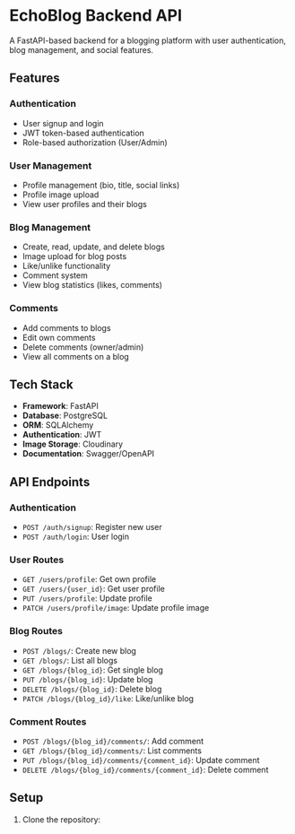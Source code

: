 # EchoBlog Backend API

A FastAPI-based backend for a blogging platform with user authentication, blog management, and social features.

## Features

### Authentication
- User signup and login
- JWT token-based authentication
- Role-based authorization (User/Admin)

### User Management
- Profile management (bio, title, social links)
- Profile image upload
- View user profiles and their blogs

### Blog Management
- Create, read, update, and delete blogs
- Image upload for blog posts
- Like/unlike functionality
- Comment system
- View blog statistics (likes, comments)

### Comments
- Add comments to blogs
- Edit own comments
- Delete comments (owner/admin)
- View all comments on a blog

## Tech Stack

- **Framework**: FastAPI
- **Database**: PostgreSQL
- **ORM**: SQLAlchemy
- **Authentication**: JWT
- **Image Storage**: Cloudinary
- **Documentation**: Swagger/OpenAPI

## API Endpoints

### Authentication
- `POST /auth/signup`: Register new user
- `POST /auth/login`: User login

### User Routes
- `GET /users/profile`: Get own profile
- `GET /users/{user_id}`: Get user profile
- `PUT /users/profile`: Update profile
- `PATCH /users/profile/image`: Update profile image

### Blog Routes
- `POST /blogs/`: Create new blog
- `GET /blogs/`: List all blogs
- `GET /blogs/{blog_id}`: Get single blog
- `PUT /blogs/{blog_id}`: Update blog
- `DELETE /blogs/{blog_id}`: Delete blog
- `PATCH /blogs/{blog_id}/like`: Like/unlike blog

### Comment Routes
- `POST /blogs/{blog_id}/comments/`: Add comment
- `GET /blogs/{blog_id}/comments/`: List comments
- `PUT /blogs/{blog_id}/comments/{comment_id}`: Update comment
- `DELETE /blogs/{blog_id}/comments/{comment_id}`: Delete comment

## Setup

1. Clone the repository: 